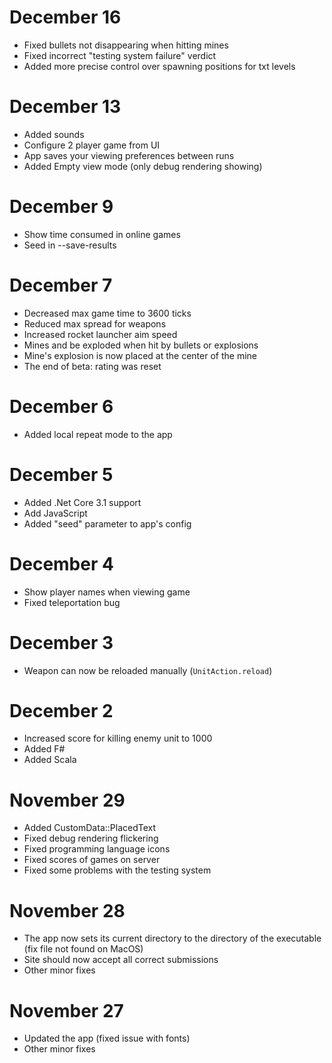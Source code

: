 # December 16

- Fixed bullets not disappearing when hitting mines
- Fixed incorrect "testing system failure" verdict
- Added more precise control over spawning positions for txt levels

# December 13

- Added sounds
- Configure 2 player game from UI
- App saves your viewing preferences between runs
- Added Empty view mode (only debug rendering showing)

# December 9

- Show time consumed in online games
- Seed in --save-results

# December 7

- Decreased max game time to 3600 ticks
- Reduced max spread for weapons
- Increased rocket launcher aim speed
- Mines and be exploded when hit by bullets or explosions
- Mine's explosion is now placed at the center of the mine
- The end of beta: rating was reset

# December 6

- Added local repeat mode to the app

# December 5

- Added .Net Core 3.1 support
- Add JavaScript
- Added "seed" parameter to app's config

# December 4

- Show player names when viewing game
- Fixed teleportation bug

# December 3

- Weapon can now be reloaded manually (`UnitAction.reload`)

# December 2

- Increased score for killing enemy unit to 1000
- Added F#
- Added Scala

# November 29

- Added CustomData::PlacedText
- Fixed debug rendering flickering
- Fixed programming language icons
- Fixed scores of games on server
- Fixed some problems with the testing system

# November 28

- The app now sets its current directory to the directory of the executable (fix file not found on MacOS)
- Site should now accept all correct submissions
- Other minor fixes

# November 27

- Updated the app (fixed issue with fonts)
- Other minor fixes